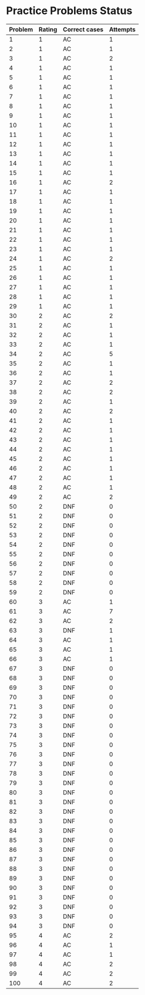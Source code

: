# Practice Problems Status
Problem|Rating|Correct cases|Attempts
-|-|-|-
1|1|AC|1
2|1|AC|1
3|1|AC|2
4|1|AC|1
5|1|AC|1
6|1|AC|1
7|1|AC|1
8|1|AC|1
9|1|AC|1
10|1|AC|1
11|1|AC|1
12|1|AC|1
13|1|AC|1
14|1|AC|1
15|1|AC|1
16|1|AC|2
17|1|AC|1
18|1|AC|1
19|1|AC|1
20|1|AC|1
21|1|AC|1
22|1|AC|1
23|1|AC|1
24|1|AC|2
25|1|AC|1
26|1|AC|1
27|1|AC|1
28|1|AC|1
29|1|AC|1
30|2|AC|2
31|2|AC|1
32|2|AC|1
33|2|AC|1
34|2|AC|5
35|2|AC|1
36|2|AC|1
37|2|AC|2
38|2|AC|2
39|2|AC|1
40|2|AC|2
41|2|AC|1
42|2|AC|1
43|2|AC|1
44|2|AC|1
45|2|AC|1
46|2|AC|1
47|2|AC|1
48|2|AC|1
49|2|AC|2
50|2|DNF|0
51|2|DNF|0
52|2|DNF|0
53|2|DNF|0
54|2|DNF|0
55|2|DNF|0
56|2|DNF|0
57|2|DNF|0
58|2|DNF|0
59|2|DNF|0
60|3|AC|1
61|3|AC|7
62|3|AC|2
63|3|DNF|1
64|3|AC|1
65|3|AC|1
66|3|AC|1
67|3|DNF|0
68|3|DNF|0
69|3|DNF|0
70|3|DNF|0
71|3|DNF|0
72|3|DNF|0
73|3|DNF|0
74|3|DNF|0
75|3|DNF|0
76|3|DNF|0
77|3|DNF|0
78|3|DNF|0
79|3|DNF|0
80|3|DNF|0
81|3|DNF|0
82|3|DNF|0
83|3|DNF|0
84|3|DNF|0
85|3|DNF|0
86|3|DNF|0
87|3|DNF|0
88|3|DNF|0
89|3|DNF|0
90|3|DNF|0
91|3|DNF|0
92|3|DNF|0
93|3|DNF|0
94|3|DNF|0
95|4|AC|2
96|4|AC|1
97|4|AC|1
98|4|AC|2
99|4|AC|2
100|4|AC|2